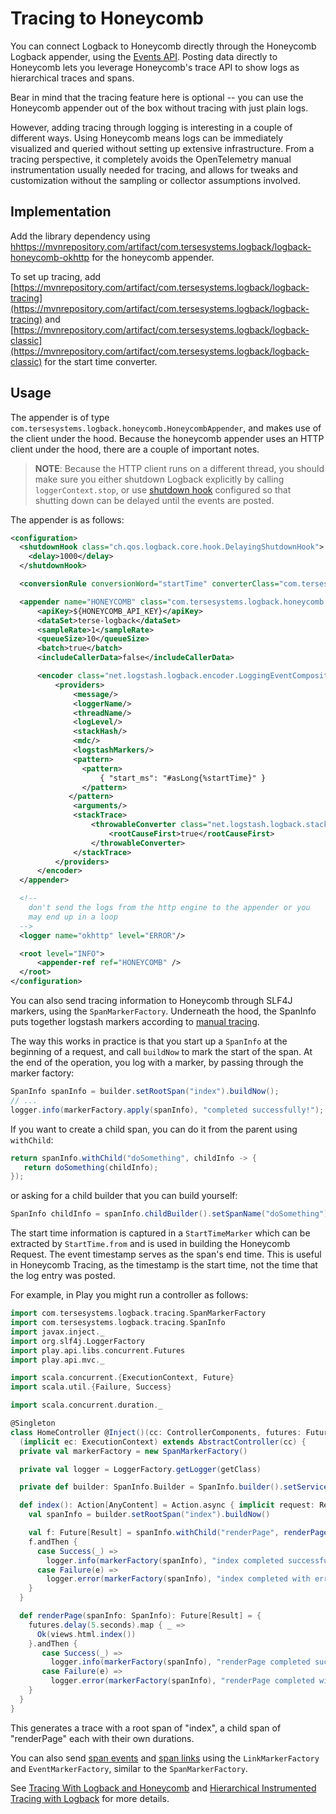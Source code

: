 # Tracing to Honeycomb

You can connect Logback to Honeycomb directly through the Honeycomb Logback appender, using the [Events API](https://docs.honeycomb.io/api/events/).  Posting data directly to Honeycomb lets you leverage Honeycomb's trace API to show logs as hierarchical traces and spans.  

Bear in mind that the tracing feature here is optional -- you can use the Honeycomb appender out of the box without tracing with just plain logs.

However, adding tracing through logging is interesting in a couple of different ways.  Using Honeycomb means logs can be immediately visualized and queried without setting up extensive infrastructure.  From a tracing perspective, it completely avoids the OpenTelemetry manual instrumentation usually needed for tracing, and allows for tweaks and customization without the sampling or collector assumptions involved.

## Implementation

Add the library dependency using [hhttps://mvnrepository.com/artifact/com.tersesystems.logback/logback-honeycomb-okhttp](https://mvnrepository.com/artifact/com.tersesystems.logback/logback-honeycomb-okhttp) for the honeycomb appender.

To set up tracing, add [https://mvnrepository.com/artifact/com.tersesystems.logback/logback-tracing](https://mvnrepository.com/artifact/com.tersesystems.logback/logback-tracing) and [https://mvnrepository.com/artifact/com.tersesystems.logback/logback-classic](https://mvnrepository.com/artifact/com.tersesystems.logback/logback-classic) for the start time converter.

## Usage

The appender is of type `com.tersesystems.logback.honeycomb.HoneycombAppender`, and makes use of the client under the hood.  Because the honeycomb appender uses an HTTP client under the hood, there are a couple of important notes.

> **NOTE**: Because the HTTP client runs on a different thread, you should make sure you either shutdown Logback explicitly by calling `loggerContext.stop`, or use [shutdown hook](http://logback.qos.ch/manual/configuration.html#shutdownHook) configured so that shutting down can be delayed until the events are posted.

The appender is as follows:

```xml
<configuration>
  <shutdownHook class="ch.qos.logback.core.hook.DelayingShutdownHook">
    <delay>1000</delay>
  </shutdownHook>

  <conversionRule conversionWord="startTime" converterClass="com.tersesystems.logback.classic.StartTimeConverter" />

  <appender name="HONEYCOMB" class="com.tersesystems.logback.honeycomb.HoneycombAppender">
      <apiKey>${HONEYCOMB_API_KEY}</apiKey>
      <dataSet>terse-logback</dataSet>
      <sampleRate>1</sampleRate>
      <queueSize>10</queueSize>
      <batch>true</batch>
      <includeCallerData>false</includeCallerData>

      <encoder class="net.logstash.logback.encoder.LoggingEventCompositeJsonEncoder">
          <providers>
              <message/>
              <loggerName/>
              <threadName/>
              <logLevel/>
              <stackHash/>
              <mdc/>
              <logstashMarkers/>
              <pattern>
                <pattern>
                    { "start_ms": "#asLong{%startTime}" }
                </pattern>
             </pattern>
              <arguments/>
              <stackTrace>
                  <throwableConverter class="net.logstash.logback.stacktrace.ShortenedThrowableConverter">
                      <rootCauseFirst>true</rootCauseFirst>
                  </throwableConverter>
              </stackTrace>
          </providers>
      </encoder>
  </appender>

  <!-- 
    don't send the logs from the http engine to the appender or you
    may end up in a loop
  -->
  <logger name="okhttp" level="ERROR"/>

  <root level="INFO">
      <appender-ref ref="HONEYCOMB" />
  </root>
</configuration>
```

You can also send tracing information to Honeycomb through SLF4J markers, using the `SpanMarkerFactory`.  Underneath the hood, the SpanInfo puts together logstash markers according to [manual tracing](https://docs.honeycomb.io/working-with-your-data/tracing/send-trace-data/#manual-tracing).

The way this works in practice is that you start up a `SpanInfo` at the beginning of a request, and call `buildNow` to mark the start of the span.  At the end of the operation, you log with a marker, by passing through the marker factory:

```java
SpanInfo spanInfo = builder.setRootSpan("index").buildNow();
// ...
logger.info(markerFactory.apply(spanInfo), "completed successfully!");
```

If you want to create a child span, you can do it from the parent using `withChild`:

```java
return spanInfo.withChild("doSomething", childInfo -> {
   return doSomething(childInfo);
});
```

or asking for a child builder that you can build yourself:

```java
SpanInfo childInfo = spanInfo.childBuilder().setSpanName("doSomething").buildNow();
```

The start time information is captured in a `StartTimeMarker` which can be extracted by `StartTime.from` and is used in building the Honeycomb Request.  The event timestamp serves as the span's end time.  This is useful in Honeycomb Tracing, as the timestamp is the start time, not the time that the log entry was posted.

For example, in Play you might run a controller as follows:

```scala
import com.tersesystems.logback.tracing.SpanMarkerFactory
import com.tersesystems.logback.tracing.SpanInfo
import javax.inject._
import org.slf4j.LoggerFactory
import play.api.libs.concurrent.Futures
import play.api.mvc._

import scala.concurrent.{ExecutionContext, Future}
import scala.util.{Failure, Success}

import scala.concurrent.duration._

@Singleton
class HomeController @Inject()(cc: ControllerComponents, futures: Futures)
  (implicit ec: ExecutionContext) extends AbstractController(cc) {
  private val markerFactory = new SpanMarkerFactory()

  private val logger = LoggerFactory.getLogger(getClass)

  private def builder: SpanInfo.Builder = SpanInfo.builder().setServiceName("play_hello_world")

  def index(): Action[AnyContent] = Action.async { implicit request: Request[AnyContent] =>
    val spanInfo = builder.setRootSpan("index").buildNow()

    val f: Future[Result] = spanInfo.withChild("renderPage", renderPage(_))
    f.andThen {
      case Success(_) =>
        logger.info(markerFactory(spanInfo), "index completed successfully!")
      case Failure(e) =>
        logger.error(markerFactory(spanInfo), "index completed with error", e)
    }
  }

  def renderPage(spanInfo: SpanInfo): Future[Result] = {
    futures.delay(5.seconds).map { _ =>
      Ok(views.html.index())
    }.andThen {
       case Success(_) =>
         logger.info(markerFactory(spanInfo), "renderPage completed successfully!")
       case Failure(e) =>
         logger.error(markerFactory(spanInfo), "renderPage completed with error", e)
    }
  }
}
```

This generates a trace with a root span of "index", a child span of "renderPage" each with their own durations.

You can also send [span events](https://docs.honeycomb.io/working-with-your-data/tracing/send-trace-data/#span-events) and [span links](https://docs.honeycomb.io/working-with-your-data/tracing/send-trace-data/#links) using the `LinkMarkerFactory` and `EventMarkerFactory`, similar to the `SpanMarkerFactory`.

See [Tracing With Logback and Honeycomb](https://tersesystems.com/blog/2019/08/22/tracing-with-logback-and-honeycomb/) and [Hierarchical Instrumented Tracing with Logback](https://tersesystems.com/blog/2019/09/15/hierarchical-instrumented-tracing-with-logback/) for more details.
